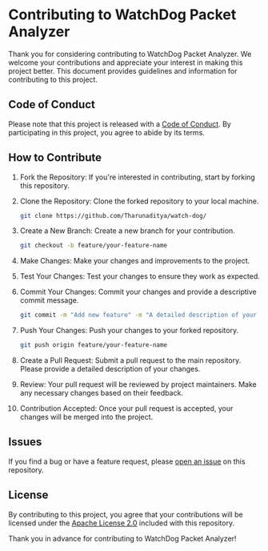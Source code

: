 # Contributing to WatchDog Packet Analyzer

Thank you for considering contributing to WatchDog Packet Analyzer. We welcome your contributions and appreciate your interest in making this project better. This document provides guidelines and information for contributing to this project.

## Code of Conduct

Please note that this project is released with a [Code of Conduct](https://github.com/Tharunaditya/watch-dog/blob/main/CODE_OF_CONDUCT.md). By participating in this project, you agree to abide by its terms.

## How to Contribute

1. Fork the Repository: If you're interested in contributing, start by forking this repository.

2. Clone the Repository: Clone the forked repository to your local machine.

   ```bash
   git clone https://github.com/Tharunaditya/watch-dog/
   ```

3. Create a New Branch: Create a new branch for your contribution.

   ```bash
   git checkout -b feature/your-feature-name
   ```

4. Make Changes: Make your changes and improvements to the project.

5. Test Your Changes: Test your changes to ensure they work as expected.

6. Commit Your Changes: Commit your changes and provide a descriptive commit message.

   ```bash
   git commit -m "Add new feature" -m "A detailed description of your changes."
   ```

7. Push Your Changes: Push your changes to your forked repository.

   ```bash
   git push origin feature/your-feature-name
   ```

8. Create a Pull Request: Submit a pull request to the main repository. Please provide a detailed description of your changes.

9. Review: Your pull request will be reviewed by project maintainers. Make any necessary changes based on their feedback.

10. Contribution Accepted: Once your pull request is accepted, your changes will be merged into the project.

## Issues

If you find a bug or have a feature request, please [open an issue](https://github.com/Tharunaditya/watch-dog/issues) on this repository.

## License

By contributing to this project, you agree that your contributions will be licensed under the [Apache License 2.0](https://github.com/Tharunaditya/watch-dog/blob/main/LICENSE) included with this repository.

Thank you in advance for contributing to WatchDog Packet Analyzer!

